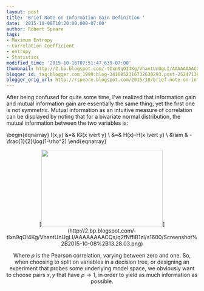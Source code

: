 ```yaml
---
layout: post
title: 'Brief Note on Information Gain Definition '
date: '2015-10-08T10:20:00.000-07:00'
author: Robert Speare
tags:
- Maximum Entropy
- Correlation Coefficient
- entropy
- Statistics
modified_time: '2015-10-16T07:51:47.639-07:00'
thumbnail: http://2.bp.blogspot.com/-tIxn9qOI4Kg/VhantUnUgLI/AAAAAAAACQs/q2fNffiB1zI/s72-c/Screenshot%2B2015-10-08%2B13.28.03.png
blogger_id: tag:blogger.com,1999:blog-3410852316732630293.post-2524713883195830925
blogger_orig_url: http://rspeare.blogspot.com/2015/10/brief-note-on-information-gain.html
---
```


<div dir="ltr" style="text-align: left;" trbidi="on">After being confused for 
quite some time, I've realized that information gain and mutual information 
gain are essentially the same thing, yet the first one is not symmetric. 
Mutual information as an intuitive measure of correlation can be displayed by 
noting that for a bivariate normal distribution, the mutual information 
between the two variables is: 

\begin{eqnarray} 
I(x,y) &amp;=&amp; IG(x \vert y) \\ 
&amp;=&amp; H(x)-H(x \vert y) \\ 
&amp;\sim &amp;  -\frac{1}{2}\log(1-\rho^2) 
\end{eqnarray} 

<div class="separator" style="clear: both; text-align: center;">[<img 
border="0" height="201" 
src="http://2.bp.blogspot.com/-tIxn9qOI4Kg/VhantUnUgLI/AAAAAAAACQs/q2fNffiB1zI/s320/Screenshot%2B2015-10-08%2B13.28.03.png" 
width="320" 
/>](http://2.bp.blogspot.com/-tIxn9qOI4Kg/VhantUnUgLI/AAAAAAAACQs/q2fNffiB1zI/s1600/Screenshot%2B2015-10-08%2B13.28.03.png) 

Where $\rho$ is the Pearson correlation, varying between zero and one. So, 
when choosing to split on variables in a decision tree, or designing an 
experiment that probes some underlying model space, we obviously want to 
choose pairs $x,y$ that have $\rho \to 1$, in order to yield as much 
information as possible. 